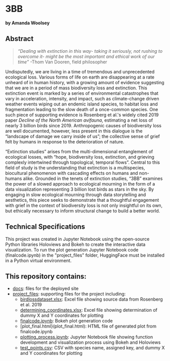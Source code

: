 # 3BB
**by Amanda Woolsey**

## Abstract
>_“Dealing with extinction in this way- taking it seriously, not rushing to overcome it- might be the most important and ethical work of our time”_ 
> -Thom Van Dooren, field philosopher

Undisputedly, we are living in a time of tremendous and unprecedented ecological loss. Various forms of life on earth are disappearing at a rate unheard of in human history, with a growing amount of evidence suggesting that we are in a period of mass biodiversity loss and extinction. This extinction event is marked by a series of environmental catastrophes that vary in acceleration, intensity, and impact, such as climate-change driven weather events wiping out an endemic island species, to habitat loss and fragmentation leading to the slow death of a once-common species. One such piece of supporting evidence is Rosenberg et al.'s widely cited 2019 paper _Decline of the North American avifauna_, estimating a net loss of nearly 3 billion birds since 2019. Anthropogenic causes of biodiversity loss are well documented, however, less present in this dialogue is the “landscape of damage we carry inside of us”; the collective sense of grief felt by humans in response to the deterioration of nature. 

“Extinction studies” arises from the multi-dimensional entanglement of ecological losses, with “hope, biodiversity loss, extinction, and grieving complexly intertwined through topological, temporal flows”. Central to this field of study is the understanding that extinction is a multispecies, biocultural phenomenon with cascading effects on humans and non-humans alike. Grounded in the tenets of extinction studies, “3BB” examines the power of a slowed approach to ecological mourning in the form of a data visualization representing 3 billion lost birds as stars in the sky. By engaging in slow ecological mourning through data storytelling and aesthetics, this piece seeks to demonstrate that a thoughtful engagement with grief in the context of biodiversity loss is not only insightful on its own, but ethically necessary to inform structural change to build a better world.

## Technical Specifications
This project was created in Jupyter Notebook using the open-source Python libraries Holoviews and Bokeh to create the interactive data visualization. To run the plot generation Jupyter Notebook code (finalcode.ipynb) in the "project_files" folder, HuggingFace must be installed in a Python virtual environment. 


## This repository contains:

* [docs](#docs): files for the deployed site
* [project_files](#project_files): supporting files for the project including:
  * [birdlossdataset.xlsx](birdlossdataset.xlsx): Excel file showing source data from Rosenberg et al. 2019
  * [determining_coordinates.xlsx](determining_coordinates.xlsx): Excel file showing determination of dummy X and Y coordinates for plotting
  * [finalcode.ipynb](finalcode.ipynb): Bokeh plot generation code
  * [plot_final.html}(plot_final.html): HTML file of generated plot from finalcode.ipynb
  * [plotting_process.ipynb](plotting_process.ipynb): Jupyter Notebook file showing function development and visualization process using Bokeh and Holoviews
  * [test_points.csv](test_points.csv): CSV with species name, assigned key, and dummy X and Y coordinates for plotting
